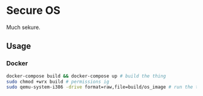# Secure OS

Much sekure.

## Usage

### Docker

```bash
docker-compose build && docker-compose up # build the thing
sudo chmod +wrx build # permissions ig
sudo qemu-system-i386 -drive format=raw,file=build/os_image # run the thing
```
